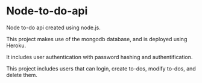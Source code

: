 # Node-to-do-api

Node to-do api created using node.js.

This project makes use of the mongodb database, and is deployed using Heroku.

It includes user authentication with password hashing and authentification.

This project includes users that can login, create to-dos, modify to-dos, and delete them.
